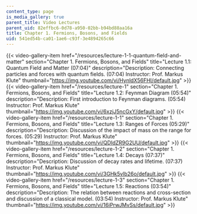 ```yaml
---
content_type: page
is_media_gallery: true
parent_title: Video Lectures
parent_uid: 82effbc6-0d78-a950-02bb-b94bd88aa16a
title: Chapter 1. Fermions, Bosons, and Fields
uid: 541ed54b-ca01-1ae6-c93f-3e4894265c66
---
```

{{< video-gallery-item href="/resources/lecture-1-1-quantum-field-and-matter" section="Chapter 1. Fermions, Bosons, and Fields" title="Lecture 1.1: Quantum Field and Matter (07:04)" description="Description: Connecting particles and forces with quantum fields. (07:04) Instructor: Prof. Markus Klute" thumbnail="https://img.youtube.com/vi/HynldX56FHI/default.jpg" >}} {{< video-gallery-item href="/resources/lecture-1" section="Chapter 1. Fermions, Bosons, and Fields" title="Lecture 1.2: Feynman Diagram (05:54)" description="Description: First introduction to Feynman diagrams. (05:54) Instructor: Prof. Markus Klute" thumbnail="https://img.youtube.com/vi/6xzjJ5ncGxY/default.jpg" >}} {{< video-gallery-item href="/resources/lecture-1-1" section="Chapter 1. Fermions, Bosons, and Fields" title="Lecture 1.3: Ranges of Forces (05:29)" description="Description: Discussion of the impact of mass on the range for forces. (05:29) Instructor: Prof. Markus Klute" thumbnail="https://img.youtube.com/vi/QDIdZR9G2UU/default.jpg" >}} {{< video-gallery-item href="/resources/lecture-1-2" section="Chapter 1. Fermions, Bosons, and Fields" title="Lecture 1.4: Decays (07:37)" description="Description: Discussion of decay rates and lifetime. (07:37) Instructor: Prof. Markus Klute" thumbnail="https://img.youtube.com/vi/3GHk5vlb26o/default.jpg" >}} {{< video-gallery-item href="/resources/lecture-1-3" section="Chapter 1. Fermions, Bosons, and Fields" title="Lecture 1.5: Reactions (03:54)" description="Description: The relation between reactions and cross-section and discussion of a classical model. (03:54) Instructor: Prof. Markus Klute" thumbnail="https://img.youtube.com/vi/16iPrwJMvSs/default.jpg" >}}